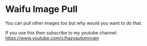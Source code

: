 # Waifu Image Pull
You can pull other images too but why would you want to do that.

If you use this then subscribe to my youtube channel: https://www.youtube.com/c/hazyautumnrain
